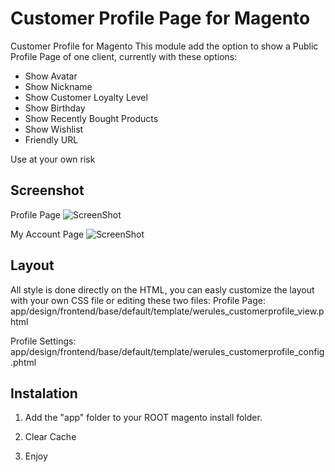 Customer Profile Page for Magento
==================

Customer Profile for Magento
This module add the option to show a Public Profile Page of one client, currently with these options:

- Show Avatar
- Show Nickname
- Show Customer Loyalty Level
- Show Birthday
- Show Recently Bought Products
- Show Wishlist
- Friendly URL

Use at your own risk

## Screenshot
Profile Page
![ScreenShot](https://raw.githubusercontent.com/blopa/Magento-Customer-Profile/master/screenshot/screenshot1.png)

My Account Page
![ScreenShot](https://raw.githubusercontent.com/blopa/Magento-Customer-Profile/master/screenshot/screenshot2.png)

## Layout
All style is done directly on the HTML, you can easly customize the layout with your own CSS file or editing these two files:
Profile Page: app/design/frontend/base/default/template/werules_customerprofile_view.phtml

Profile Settings: app/design/frontend/base/default/template/werules_customerprofile_config.phtml

## Instalation

1. Add the "app" folder to your ROOT magento install folder.

2. Clear Cache

3. Enjoy
